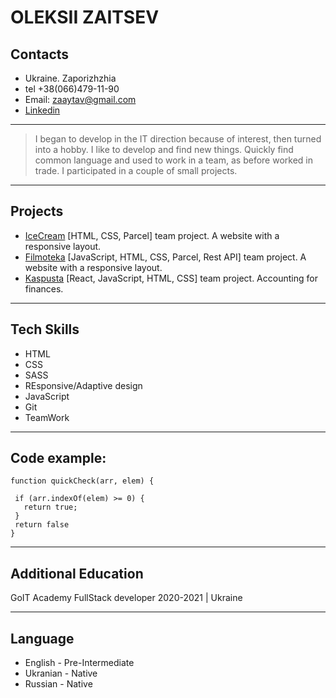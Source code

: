 # OLEKSII ZAITSEV

## Contacts

- Ukraine. Zaporizhzhia
- tel +38(066)479-11-90
- Email: zaaytav@gmail.com
- [Linkedin](https://www.linkedin.com/in/%D0%B0%D0%BB%D0%B5%D0%BA%D1%81%D0%B5%D0%B9-%D0%B7%D0%B0%D0%B9%D1%86%D0%B5%D0%B2-b04825210/)

---

> I began to develop in the IT direction because of interest, then turned into a hobby. I like to develop and find new things. Quickly find common language and used to work in a team, as before worked in trade. I participated in a couple of small projects.

---

## Projects

- [IceCream](https://icecream-group-15.github.io/parcel-project-template/) [HTML, CSS, Parcel] team project. A website with a responsive layout.
- [Filmoteka](https://zav.netlify.app/) [JavaScript, HTML, CSS, Parcel, Rest
  API] team project. A website with a responsive layout.
- [Kaspusta](https://github.com/HannaHryhorieva/kapusta-seven-front) [React, JavaScript, HTML, CSS] team
  project. Accounting for finances.

---

## Tech Skills

- HTML
- CSS
- SASS
- REsponsive/Adaptive design
- JavaScript
- Git
- TeamWork

---

## Code example:

```
function quickCheck(arr, elem) {

 if (arr.indexOf(elem) >= 0) {
   return true;
 }
 return false
}

```

---

## Additional Education

GoIT Academy FullStack developer
2020-2021 | Ukraine

---

## Language

- English - Pre-Intermediate
- Ukranian - Native
- Russian - Native
